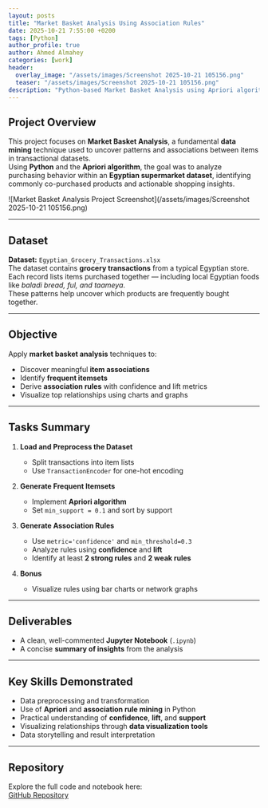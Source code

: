 ```yaml
---
layout: posts
title: "Market Basket Analysis Using Association Rules"
date: 2025-10-21 7:55:00 +0200
tags: [Python]
author_profile: true
author: Ahmed Almahey
categories: [work]
header:
  overlay_image: "/assets/images/Screenshot 2025-10-21 105156.png"
  teaser: "/assets/images/Screenshot 2025-10-21 105156.png"
description: "Python-based Market Basket Analysis using Apriori algorithm to uncover frequent itemsets and association rules from Egyptian grocery transactions."
---
```


##  Project Overview
This project focuses on **Market Basket Analysis**, a fundamental **data mining** technique used to uncover patterns and associations between items in transactional datasets.  
Using **Python** and the **Apriori algorithm**, the goal was to analyze purchasing behavior within an **Egyptian supermarket dataset**, identifying commonly co-purchased products and actionable shopping insights.

![Market Basket Analysis Project Screenshot](/assets/images/Screenshot 2025-10-21 105156.png)

---

##  Dataset
**Dataset:** `Egyptian_Grocery_Transactions.xlsx`  
The dataset contains **grocery transactions** from a typical Egyptian store.  
Each record lists items purchased together — including local Egyptian foods like *baladi bread, ful, and taameya*.  
These patterns help uncover which products are frequently bought together.

---

##  Objective
Apply **market basket analysis** techniques to:
- Discover meaningful **item associations**  
- Identify **frequent itemsets**  
- Derive **association rules** with confidence and lift metrics  
- Visualize top relationships using charts and graphs  

---

##  Tasks Summary

1. **Load and Preprocess the Dataset**
   - Split transactions into item lists  
   - Use `TransactionEncoder` for one-hot encoding  

2. **Generate Frequent Itemsets**
   - Implement **Apriori algorithm**  
   - Set `min_support = 0.1` and sort by support  

3. **Generate Association Rules**
   - Use `metric='confidence'` and `min_threshold=0.3`  
   - Analyze rules using **confidence** and **lift**  
   - Identify at least **2 strong rules** and **2 weak rules**  

4. **Bonus**
   - Visualize rules using bar charts or network graphs  

---

##  Deliverables
- A clean, well-commented **Jupyter Notebook** (`.ipynb`)  
- A concise **summary of insights** from the analysis  

---

##  Key Skills Demonstrated
- Data preprocessing and transformation  
- Use of **Apriori** and **association rule mining** in Python  
- Practical understanding of **confidence**, **lift**, and **support**  
- Visualizing relationships through **data visualization tools**  
- Data storytelling and result interpretation  

---

##  Repository
Explore the full code and notebook here:  
 [GitHub Repository](https://github.com/Ahmed-Almahey/data_mining/tree/main)
